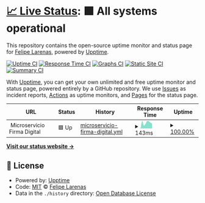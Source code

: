 # [📈 Live Status](https://Flarenaster.github.io/upptime): <!--live status--> **🟩 All systems operational**

This repository contains the open-source uptime monitor and status page for [Felipe Larenas](https://Flarenaster.github.io/upptime), powered by [Upptime](https://github.com/upptime/upptime).

[![Uptime CI](https://github.com/Flarenaster/upptime/workflows/Uptime%20CI/badge.svg)](https://github.com/Flarenaster/upptime/actions?query=workflow%3A%22Uptime+CI%22)
[![Response Time CI](https://github.com/Flarenaster/upptime/workflows/Response%20Time%20CI/badge.svg)](https://github.com/Flarenaster/upptime/actions?query=workflow%3A%22Response+Time+CI%22)
[![Graphs CI](https://github.com/Flarenaster/upptime/workflows/Graphs%20CI/badge.svg)](https://github.com/Flarenaster/upptime/actions?query=workflow%3A%22Graphs+CI%22)
[![Static Site CI](https://github.com/Flarenaster/upptime/workflows/Static%20Site%20CI/badge.svg)](https://github.com/Flarenaster/upptime/actions?query=workflow%3A%22Static+Site+CI%22)
[![Summary CI](https://github.com/Flarenaster/upptime/workflows/Summary%20CI/badge.svg)](https://github.com/Flarenaster/upptime/actions?query=workflow%3A%22Summary+CI%22)

With [Upptime](https://upptime.js.org), you can get your own unlimited and free uptime monitor and status page, powered entirely by a GitHub repository. We use [Issues](https://github.com/Flarenaster/upptime/issues) as incident reports, [Actions](https://github.com/Flarenaster/upptime/actions) as uptime monitors, and [Pages](https://Flarenaster.github.io/upptime) for the status page.

<!--start: status pages-->
<!-- This summary is generated by Upptime (https://github.com/upptime/upptime) -->
<!-- Do not edit this manually, your changes will be overwritten -->
<!-- prettier-ignore -->
| URL | Status | History | Response Time | Uptime |
| --- | ------ | ------- | ------------- | ------ |
| <img alt="" src="https://icons.duckduckgo.com/ip3/null.ico" height="13"> Microservicio Firma Digital | 🟩 Up | [microservicio-firma-digital.yml](https://github.com/Flarenaster/upptime/commits/HEAD/history/microservicio-firma-digital.yml) | <details><summary><img alt="Response time graph" src="./graphs/microservicio-firma-digital/response-time-week.png" height="20"> 143ms</summary><br><a href="https://Flarenaster.github.io/upptime/history/microservicio-firma-digital"><img alt="Response time 145" src="https://img.shields.io/endpoint?url=https%3A%2F%2Fraw.githubusercontent.com%2FFlarenaster%2Fupptime%2FHEAD%2Fapi%2Fmicroservicio-firma-digital%2Fresponse-time.json"></a><br><a href="https://Flarenaster.github.io/upptime/history/microservicio-firma-digital"><img alt="24-hour response time 171" src="https://img.shields.io/endpoint?url=https%3A%2F%2Fraw.githubusercontent.com%2FFlarenaster%2Fupptime%2FHEAD%2Fapi%2Fmicroservicio-firma-digital%2Fresponse-time-day.json"></a><br><a href="https://Flarenaster.github.io/upptime/history/microservicio-firma-digital"><img alt="7-day response time 143" src="https://img.shields.io/endpoint?url=https%3A%2F%2Fraw.githubusercontent.com%2FFlarenaster%2Fupptime%2FHEAD%2Fapi%2Fmicroservicio-firma-digital%2Fresponse-time-week.json"></a><br><a href="https://Flarenaster.github.io/upptime/history/microservicio-firma-digital"><img alt="30-day response time 136" src="https://img.shields.io/endpoint?url=https%3A%2F%2Fraw.githubusercontent.com%2FFlarenaster%2Fupptime%2FHEAD%2Fapi%2Fmicroservicio-firma-digital%2Fresponse-time-month.json"></a><br><a href="https://Flarenaster.github.io/upptime/history/microservicio-firma-digital"><img alt="1-year response time 145" src="https://img.shields.io/endpoint?url=https%3A%2F%2Fraw.githubusercontent.com%2FFlarenaster%2Fupptime%2FHEAD%2Fapi%2Fmicroservicio-firma-digital%2Fresponse-time-year.json"></a></details> | <details><summary><a href="https://Flarenaster.github.io/upptime/history/microservicio-firma-digital">100.00%</a></summary><a href="https://Flarenaster.github.io/upptime/history/microservicio-firma-digital"><img alt="All-time uptime 100.00%" src="https://img.shields.io/endpoint?url=https%3A%2F%2Fraw.githubusercontent.com%2FFlarenaster%2Fupptime%2FHEAD%2Fapi%2Fmicroservicio-firma-digital%2Fuptime.json"></a><br><a href="https://Flarenaster.github.io/upptime/history/microservicio-firma-digital"><img alt="24-hour uptime 100.00%" src="https://img.shields.io/endpoint?url=https%3A%2F%2Fraw.githubusercontent.com%2FFlarenaster%2Fupptime%2FHEAD%2Fapi%2Fmicroservicio-firma-digital%2Fuptime-day.json"></a><br><a href="https://Flarenaster.github.io/upptime/history/microservicio-firma-digital"><img alt="7-day uptime 100.00%" src="https://img.shields.io/endpoint?url=https%3A%2F%2Fraw.githubusercontent.com%2FFlarenaster%2Fupptime%2FHEAD%2Fapi%2Fmicroservicio-firma-digital%2Fuptime-week.json"></a><br><a href="https://Flarenaster.github.io/upptime/history/microservicio-firma-digital"><img alt="30-day uptime 100.00%" src="https://img.shields.io/endpoint?url=https%3A%2F%2Fraw.githubusercontent.com%2FFlarenaster%2Fupptime%2FHEAD%2Fapi%2Fmicroservicio-firma-digital%2Fuptime-month.json"></a><br><a href="https://Flarenaster.github.io/upptime/history/microservicio-firma-digital"><img alt="1-year uptime 100.00%" src="https://img.shields.io/endpoint?url=https%3A%2F%2Fraw.githubusercontent.com%2FFlarenaster%2Fupptime%2FHEAD%2Fapi%2Fmicroservicio-firma-digital%2Fuptime-year.json"></a></details>

<!--end: status pages-->

[**Visit our status website →**](https://Flarenaster.github.io/upptime)

## 📄 License

- Powered by: [Upptime](https://github.com/upptime/upptime)
- Code: [MIT](./LICENSE) © [Felipe Larenas](https://Flarenaster.github.io/upptime)
- Data in the `./history` directory: [Open Database License](https://opendatacommons.org/licenses/odbl/1-0/)

